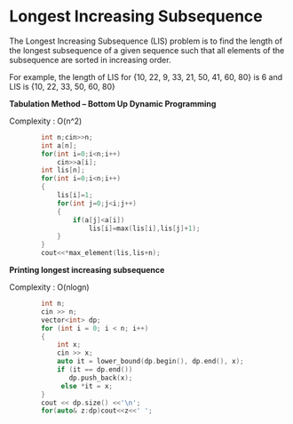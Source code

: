 # Longest Increasing Subsequence

The Longest Increasing Subsequence (LIS) problem is to find the length of the longest subsequence 
of a given sequence such that all elements of the subsequence are sorted in increasing order.
        
For example, the length of LIS for {10, 22, 9, 33, 21, 50, 41, 60, 80} is 6 and LIS is {10, 22, 33, 50, 60, 80}

**Tabulation Method – Bottom Up Dynamic Programming**

Complexity : O(n^2)
```cpp
        int n;cin>>n;
        int a[n];
        for(int i=0;i<n;i++)
            cin>>a[i];
        int lis[n];
        for(int i=0;i<n;i++)
        {
            lis[i]=1;
            for(int j=0;j<i;j++)
            {
                if(a[j]<a[i])
                    lis[i]=max(lis[i],lis[j]+1);
            }
        }
        cout<<*max_element(lis,lis+n);
```        
**Printing longest increasing subsequence**

Complexity : O(nlogn)
```cpp
        int n;
        cin >> n;
        vector<int> dp;
        for (int i = 0; i < n; i++) 
        {
            int x;
            cin >> x;
            auto it = lower_bound(dp.begin(), dp.end(), x);
            if (it == dp.end()) 
               dp.push_back(x);
             else *it = x;
        }
        cout << dp.size() <<'\n';
        for(auto& z:dp)cout<<z<<' ';
```
